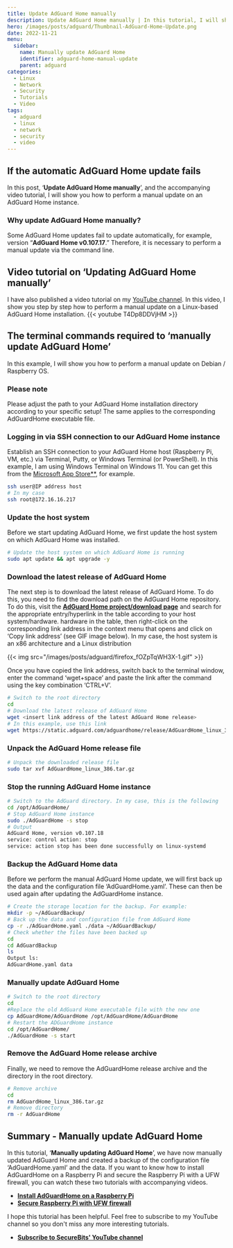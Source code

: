```yaml
---
title: Update AdGuard Home manually
description: Update AdGuard Home manually | In this tutorial, I will show you how to update AdGuard Home manually.
hero: /images/posts/adguard/Thumbnail-AdGuard-Home-Update.png
date: 2022-11-21
menu:
  sidebar:
    name: Manually update AdGuard Home
    identifier: adguard-home-manual-update
    parent: adguard
categories:
  - Linux
  - Network
  - Security
  - Tutorials
  - Video
tags:
  - adguard
  - linux
  - network
  - security
  - video
---
```

## If the automatic AdGuard Home update fails
In this post, ‘**Update AdGuard Home manually**’, and the accompanying video tutorial, I will show you how to perform a manual update on an AdGuard Home instance.
### Why update AdGuard Home manually?
Some AdGuard Home updates fail to update automatically, for example, version “**AdGuard Home v0.107.17**.” Therefore, it is necessary to perform a manual update via the command line.
## Video tutorial on ‘Updating AdGuard Home manually’
I have also published a video tutorial on my [YouTube channel](https://www.youtube.com/@secure_bits).
In this video, I show you step by step how to perform a manual update on a Linux-based AdGuard Home installation.
{{< youtube T4Dp8DDVjHM >}}
## The terminal commands required to ‘manually update AdGuard Home’
In this example, I will show you how to perform a manual update on Debian / Raspberry OS.
### Please note
Please adjust the path to your AdGuard Home installation directory according to your specific setup! The same applies to the corresponding AdGuardHome executable file.
### Logging in via SSH connection to our AdGuard Home instance
Establish an SSH connection to your AdGuard Home host (Raspberry Pi, VM, etc.) via Terminal, Putty, or Windows Terminal (or PowerShell).
In this example, I am using Windows Terminal on Windows 11. You can get this from the [Microsoft App Store**](https://www.microsoft.com/store/productId/9N0DX20HK701), for example.
```sh
ssh user@IP address host
# In my case
ssh root@172.16.16.217
```
### Update the host system
Before we start updating AdGuard Home, we first update the host system on which AdGuard Home was installed.
```sh
# Update the host system on which AdGuard Home is running
sudo apt update && apt upgrade -y
```
### Download the latest release of AdGuard Home
The next step is to download the latest release of AdGuard Home. To do this, you need to find the download path on the AdGuard Home repository.
To do this, visit the **[AdGuard Home project/download page](https://github.com/AdguardTeam/AdGuardHome/wiki/Platforms)** and search for the appropriate entry/hyperlink in the table according to your host system/hardware. hardware in the table, then right-click on the corresponding link address in the context menu that opens and click on ‘Copy link address’ (see GIF image below).
In my case, the host system is an x86 architecture and a Linux distribution


{{< img src="/images/posts/adguard/firefox_fOZpTqWH3X-1.gif" >}}


Once you have copied the link address, switch back to the terminal window, enter the command ‘wget+space’ and paste the link after the command using the key combination ‘CTRL+V’.
```sh
# Switch to the root directory
cd
# Download the latest release of AdGuard Home
wget <insert link address of the latest AdGuard Home release>
# In this example, use this link
wget https://static.adguard.com/adguardhome/release/AdGuardHome_linux_386.tar.gz
```
### Unpack the AdGuard Home release file
```sh
# Unpack the downloaded release file
sudo tar xvf AdGuardHome_linux_386.tar.gz
```
### Stop the running AdGuard Home instance
```sh
# Switch to the AdGuard directory. In my case, this is the following
cd /opt/AdGuardHome/
# Stop AdGuard Home instance
sudo ./AdGuardHome -s stop
# Output
AdGuard Home, version v0.107.18
service: control action: stop
service: action stop has been done successfully on linux-systemd
```
### Backup the AdGuard Home data
Before we perform the manual AdGuard Home update, we will first back up the data and the configuration file ‘AdGuardHome.yaml’. These can then be used again after updating the AdGuardHome instance.
```sh
# Create the storage location for the backup. For example:
mkdir -p ~/AdGuardBackup/
# Back up the data and configuration file from AdGuard Home
cp -r ./AdGuardHome.yaml ./data ~/AdGuardBackup/
# Check whether the files have been backed up
cd
cd AdGuardBackup
ls
Output ls:
AdGuardHome.yaml data
```
### Manually update AdGuard Home
```sh
# Switch to the root directory
cd
#Replace the old AdGuard Home executable file with the new one
cp AdGuardHome/AdGuardHome /opt/AdGuardHome/AdGuardHome
# Restart the ADGuardHome instance
cd /opt/AdGuardHome/
./AdGuardHome -s start
```
### Remove the AdGuard Home release archive
Finally, we need to remove the AdGuardHome release archive and the directory in the root directory.
```sh
# Remove archive
cd
rm AdGuardHome_linux_386.tar.gz
# Remove directory
rm -r AdGuardHome
```
## Summary - Manually update AdGuard Home
In this tutorial, ‘**Manually updating AdGuard Home**’, we have now manually updated AdGuard Home and created a backup of the configuration file ‘AdGuardHome.yaml’ and the data.
If you want to know how to install AdGuardHome on a Raspberry Pi and secure the Raspberry Pi with a UFW firewall, you can watch these two tutorials with accompanying videos.
- **[Install AdGuardHome on a Raspberry Pi](https://secure-bits.org/adguard-raspberry-pi-installation-2022/)**
- **[Secure Raspberry Pi with UFW firewall](https://secure-bits.org/ufw-firewall-raspberry-pi/)**
    
I hope this tutorial has been helpful. Feel free to subscribe to my YouTube channel so you don't miss any more interesting tutorials.

- **[Subscribe to SecureBits' YouTube channel](https://www.youtube.com/@secure_bits)**

